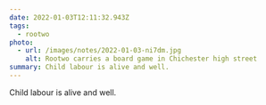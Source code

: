 ```yaml
---
date: 2022-01-03T12:11:32.943Z
tags:
  - rootwo
photo:
  - url: /images/notes/2022-01-03-ni7dm.jpg
    alt: Rootwo carries a board game in Chichester high street
summary: Child labour is alive and well.
---
```

Child labour is alive and well. 
